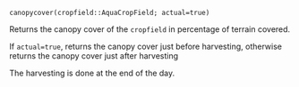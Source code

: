 ```
canopycover(cropfield::AquaCropField; actual=true)
```

Returns the canopy cover of the `cropfield` in percentage of terrain covered.

If `actual=true`, returns the canopy cover just before harvesting, otherwise returns the canopy cover just after harvesting

The harvesting is done at the end of the day.
